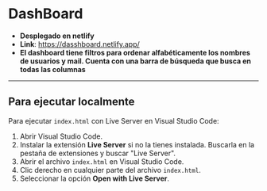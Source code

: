 # DashBoard

- **Desplegado en netlify**
- **Link**: https://dasshboard.netlify.app/
- **El dashboard tiene filtros para ordenar alfabéticamente los nombres de usuarios y mail. Cuenta con una barra de búsqueda que busca en todas las columnas**

---

## Para ejecutar localmente

Para ejecutar `index.html` con Live Server en Visual Studio Code:

1. Abrir Visual Studio Code.
2. Instalar la extensión **Live Server** si no la tienes instalada. Buscarla en la pestaña de extensiones y buscar "Live Server".
3. Abrir el archivo `index.html` en Visual Studio Code.
4. Clic derecho en cualquier parte del archivo `index.html`.
5. Seleccionar la opción **Open with Live Server**.
